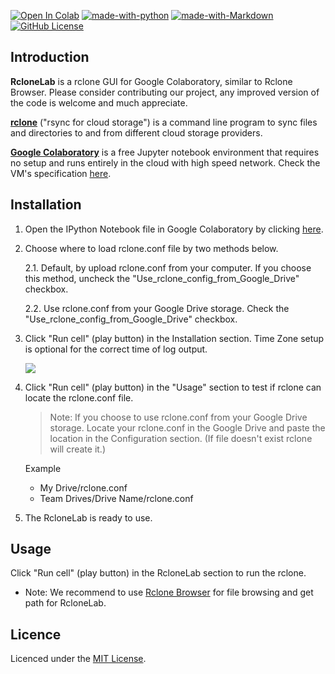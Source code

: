 [![Open In Colab](https://colab.research.google.com/assets/colab-badge.svg)](https://colab.research.google.com/github/MinorMole/RcloneLab/blob/master/RcloneLab.ipynb)
[![made-with-python](https://img.shields.io/badge/Made%20with-Python-1f425f.svg)](https://www.python.org/)
[![made-with-Markdown](https://img.shields.io/badge/Made%20with-Markdown-1f425f.svg)](https://commonmark.org/)
[![GitHub License](https://github-basic-badges.herokuapp.com/license/MinorMole/RcloneLab.svg?color=yellow&text=License)](/LICENSE)

## Introduction

**RcloneLab** is a rclone GUI for Google Colaboratory, similar to Rclone Browser. Please consider contributing our project, any improved version of the code is welcome and much appreciate.

[**rclone**](https://rclone.org/) ("rsync for cloud storage") is a command line program to sync files and directories to and from different cloud storage providers.

[**Google Colaboratory**](https://colab.research.google.com/) is a free Jupyter notebook environment that requires no setup and runs entirely in the cloud with high speed network. Check the VM's specification [here](https://github.com/MinorMole/RcloneLab/tree/master/VM's%20specification).

## Installation

1. Open the IPython Notebook file in Google Colaboratory by clicking [here](https://colab.research.google.com/github/MinorMole/RcloneLab/blob/master/RcloneLab.ipynb).
  
2. Choose where to load rclone.conf file by two methods below.

    2.1. Default, by upload rclone.conf from your computer. If you choose this method, uncheck the "Use_rclone_config_from_Google_Drive" checkbox.

    2.2. Use rclone.conf from your Google Drive storage. Check the "Use_rclone_config_from_Google_Drive" checkbox.
    
2. Click "Run cell" (play button) in the Installation section. Time Zone setup is optional for the correct time of log output.

    ![](https://github.com/MinorMole/RcloneLab/raw/master/docs/01.png)
  
4. Click "Run cell" (play button) in the "Usage" section to test if rclone can locate the rclone.conf file.

    > Note: If you choose to use rclone.conf from your Google Drive storage. Locate your rclone.conf in the Google Drive and paste the location in the Configuration section. (If file doesn't exist rclone will create it.)
    
    Example
    - My Drive/rclone.conf
    - Team Drives/Drive Name/rclone.conf

5. The RcloneLab is ready to use.

## Usage

Click "Run cell" (play button) in the RcloneLab section to run the rclone.

- Note: We recommend to use [Rclone Browser](https://github.com/DinCahill/RcloneBrowser) for file browsing and get path for RcloneLab.

## Licence

Licenced under the [MIT License](https://github.com/MinorMole/RcloneLab/blob/master/LICENSE).
